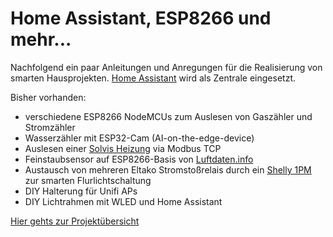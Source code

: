 # Home Assistant, ESP8266 und mehr...  

Nachfolgend ein paar Anleitungen und Anregungen für die Realisierung von smarten Hausprojekten. [Home Assistant](https://www.home-assistant.io) wird als Zentrale eingesetzt.

Bisher vorhanden:

* verschiedene ESP8266 NodeMCUs zum Auslesen von Gaszähler und Stromzähler
* Wasserzähler mit ESP32-Cam (AI-on-the-edge-device)
* Auslesen einer [Solvis Heizung](projekte/solvis-heizung.md) via Modbus TCP
* Feinstaubsensor auf ESP8266-Basis von [Luftdaten.info](https://www.luftdaten.info)
* Austausch von mehreren Eltako Stromstoßrelais durch ein [Shelly 1PM](https://shelly.cloud) zur smarten Flurlichtschaltung
* DIY Halterung für Unifi APs
* DIY Lichtrahmen mit WLED und Home Assistant

[Hier gehts zur Projektübersicht](projekte/feinstaubsensor.md)

